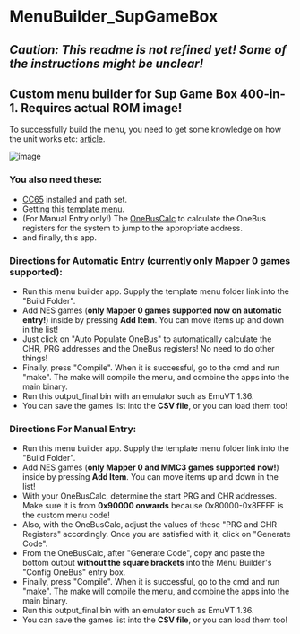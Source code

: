 # MenuBuilder_SupGameBox

## *Caution: This readme is not refined yet! Some of the instructions might be unclear!*

## Custom menu builder for Sup Game Box 400-in-1. Requires actual ROM image!

To successfully build the menu, you need to get some knowledge on how the unit works etc: [article](https://nyh-workshop.github.io/Custom-ROM-Sup-Game-Box-400in1/).

![image](https://github.com/user-attachments/assets/5a8df030-2f2d-4d86-8eb2-b139600e546e)

### You also need these:
- [CC65](https://cc65.github.io/) installed and path set.
- Getting this [template menu](https://github.com/nyh-workshop/CustomMenu_Sup400in1).
- (For Manual Entry only!) The [OneBusCalc](https://github.com/nyh-workshop/OneBusCalc) to calculate the OneBus registers for the system to jump to the appropriate address.
- and finally, this app.

### Directions for Automatic Entry (currently only Mapper 0 games supported):
- Run this menu builder app. Supply the template menu folder link into the "Build Folder".
- Add NES games (**only Mapper 0 games supported now on automatic entry!**) inside by pressing **Add Item**. You can move items up and down in the list!
- Just click on "Auto Populate OneBus" to automatically calculate the CHR, PRG addresses and the OneBus registers! No need to do other things!
- Finally, press "Compile". When it is successful, go to the cmd and run "make". The make will compile the menu, and combine the apps into the main binary.
- Run this output_final.bin with an emulator such as EmuVT 1.36.
- You can save the games list into the **CSV file**, or you can load them too!

### Directions For Manual Entry:
- Run this menu builder app. Supply the template menu folder link into the "Build Folder".
- Add NES games (**only Mapper 0 and MMC3 games supported now!**) inside by pressing **Add Item**. You can move items up and down in the list! 
- With your OneBusCalc, determine the start PRG and CHR addresses. Make sure it is from **0x90000 onwards** because 0x80000-0x8FFFF is the custom menu code!
- Also, with the OneBusCalc, adjust the values of these "PRG and CHR Registers" accordingly. Once you are satisfied with it, click on "Generate Code".
- From the OneBusCalc, after "Generate Code", copy and paste the bottom output **without the square brackets** into the Menu Builder's "Config OneBus" entry box.
- Finally, press "Compile". When it is successful, go to the cmd and run "make". The make will compile the menu, and combine the apps into the main binary.
- Run this output_final.bin with an emulator such as EmuVT 1.36.
- You can save the games list into the **CSV file**, or you can load them too!
